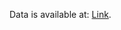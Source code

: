 Data is available at: [Link](http://khronos-dataset.oss-cn-beijing.aliyuncs.com/demo/TPP_demo.tar).
